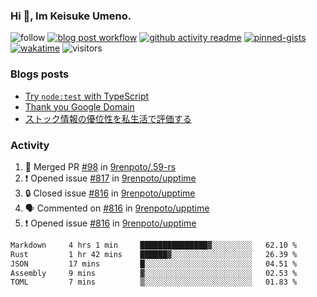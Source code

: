 ### Hi 👋, Im Keisuke Umeno.

<!--
**9renpoto/9renpoto** is a ✨ _special_ ✨ repository because its `README.md` (this file) appears on your GitHub profile.

Here are some ideas to get you started:

- 🔭 I’m currently working on ...
- 🌱 I’m currently learning ...
- 👯 I’m looking to collaborate on ...
- 🤔 I’m looking for help with ...
- 💬 Ask me about ...
- 📫 How to reach me: ...
- 😄 Pronouns: ...
- ⚡ Fun fact: ...
-->

![follow](https://img.shields.io/github/followers/9renpoto?label=Follow&style=social)
[![blog post workflow](https://github.com/9renpoto/9renpoto/actions/workflows/blog.yml/badge.svg)](https://github.com/9renpoto/9renpoto/actions/workflows/blog.yml)
[![github activity readme](https://github.com/9renpoto/9renpoto/actions/workflows/activity.yml/badge.svg)](https://github.com/9renpoto/9renpoto/actions/workflows/activity.yml)
[![pinned-gists](https://github.com/9renpoto/9renpoto/actions/workflows/pin-gist.yml/badge.svg)](https://github.com/9renpoto/9renpoto/actions/workflows/pin-gist.yml)
[![wakatime](https://github.com/9renpoto/9renpoto/actions/workflows/waka-readme-status.yml/badge.svg)](https://github.com/9renpoto/9renpoto/actions/workflows/waka-readme-status.yml)
![visitors](https://komarev.com/ghpvc/?username=9renpoto&label=Profile%20views&color=0e75b6&style=flat)

### Blogs posts

<!-- BLOG-POST-LIST:START -->
- [Try `node:test` with TypeScript](https://9renpoto.win/entry/2023/07/23/node-test-runner)
- [Thank you Google Domain](https://9renpoto.win/entry/2023/07/08/new-domain)
- [ストック情報の優位性を私生活で評価する](https://9renpoto.win/entry/2023/05/28/stock)
<!-- BLOG-POST-LIST:END -->

### Activity

<!--START_SECTION:activity-->
1. 🎉 Merged PR [#98](https://github.com/9renpoto/.59-rs/pull/98) in [9renpoto/.59-rs](https://github.com/9renpoto/.59-rs)
2. ❗ Opened issue [#817](https://github.com/9renpoto/upptime/issues/817) in [9renpoto/upptime](https://github.com/9renpoto/upptime)
3. 🔒 Closed issue [#816](https://github.com/9renpoto/upptime/issues/816) in [9renpoto/upptime](https://github.com/9renpoto/upptime)
4. 🗣 Commented on [#816](https://github.com/9renpoto/upptime/issues/816#issuecomment-1697829992) in [9renpoto/upptime](https://github.com/9renpoto/upptime)
5. ❗ Opened issue [#816](https://github.com/9renpoto/upptime/issues/816) in [9renpoto/upptime](https://github.com/9renpoto/upptime)
<!--END_SECTION:activity-->

<!--START_SECTION:waka-->

```txt
Markdown     4 hrs 1 min     ███████████████▓░░░░░░░░░   62.10 %
Rust         1 hr 42 mins    ██████▓░░░░░░░░░░░░░░░░░░   26.39 %
JSON         17 mins         █░░░░░░░░░░░░░░░░░░░░░░░░   04.51 %
Assembly     9 mins          ▓░░░░░░░░░░░░░░░░░░░░░░░░   02.53 %
TOML         7 mins          ▒░░░░░░░░░░░░░░░░░░░░░░░░   01.83 %
```

<!--END_SECTION:waka-->
